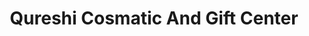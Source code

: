 ---
title: "Qureshi Cosmatic And Gift Center"
url: /karachi/qureshi-cosmatic-and-gift-center/
shop: gift
---